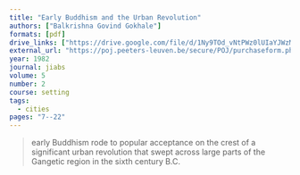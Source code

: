 ```yaml
---
title: "Early Buddhism and the Urban Revolution"
authors: ["Balkrishna Govind Gokhale"]
formats: [pdf]
drive_links: ["https://drive.google.com/file/d/1Ny9TOd_vNtPWz0lUIaYJWzMiXhDqqwZw/view?usp=drivesdk"]
external_url: "https://poj.peeters-leuven.be/secure/POJ/purchaseform.php?id=3286305&sid="
year: 1982
journal: jiabs
volume: 5
number: 2
course: setting
tags:
  - cities
pages: "7--22"
---
```


> early Buddhism rode to popular acceptance on the crest of a significant urban revolution that swept across large parts of the Gangetic region in the sixth century B.C. 
